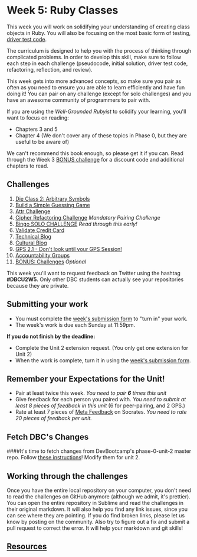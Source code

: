 # Week 5: Ruby Classes

<!-- Please do not start on week 5 yet, we will be reviewing the challenges and making changes. It will be published at least by the Sunday before week 5 starts. -->

This week you will work on solidifying your understanding of creating class objects in Ruby. You will also be focusing on the most basic form of testing, [driver test code](https://github.com/Devbootcamp/phase-0-handbook/blob/master/coding-references/driver-code.md).

The curriculum is designed to help you with the process of thinking through complicated problems. In order to develop this skill, make sure to follow each step  in each challenge (pseudocode, initial solution, driver test code, refactoring, reflection, and review).

This week gets into more advanced concepts, so make sure you pair as often as you need to ensure you are able to learn efficiently and have fun doing it! You can pair on any challenge (except for solo challenges) and you have an awesome community of programmers to pair with.

If you are using the *Well-Grounded Rubyist* to solidify your learning, you'll want to focus on reading:
- Chapters 3 and 5
- Chapter 4 (We don't cover any of these topics in Phase 0, but they are useful to be aware of)

We can't recommend this book enough, so please get it if you can. Read through the Week 3 [BONUS challenge](https://github.com/Devbootcamp/phase-0-unit-1/blob/master/week-3/11-BONUS-challenges/Well-Grounded-Rubyist.md) for a discount code and additional chapters to read.

## Challenges
1. [Die Class 2: Arbitrary Symbols](1-die)
2. [Build a Simple Guessing Game](2-guessing-game)
3. [Attr Challenge](3-attr)
4. [Cipher Refactoring Challenge](4-cipher-challenge) *Mandatory Pairing Challenge*
5. [Bingo SOLO CHALLENGE](5-bingo-solo-challenge) *Read through this early!*
6. [Validate Credit Card](6-validate-credit-card)
7. [Technical Blog](7-technical-blog.md)
8. [Cultural Blog](8-cultural-blog.md)
9. [GPS 2.1 - Don't look until your GPS Session!](9-gps2-1)
10. [Accountability Groups](10-accountabiltiy-group.md)
11. [BONUS: Challenges](11-BONUS-challenges) *Optional*

This week you'll want to request feedback on Twitter using the hashtag **#DBCU2W5.** Only other DBC students can actually see your repositories because they are private.

## Submitting your work
- You must complete the [week's submission form](http://apply.devbootcamp.com) to "turn in" your work.
- The week's work is due each Sunday at 11:59pm.

**If you do not finish by the deadline:**
- Complete the Unit 2 extension request. (You only get one extension for Unit 2)
- When the work is complete, turn it in using the [week's submission form](http://apply.devbootcamp.com).

## Remember your Expectations for the Unit!
- Pair at least twice this week.  *You need to pair* ***6*** *times this unit*
- Give feedback for each person you paired with. *You need to submit at least 8 pieces of feedback in this unit* (6 for peer-pairing, and 2 GPS.)
- Rate at least 7 pieces of [Meta Feedback](https://socrates.devbootcamp.com/feedback) on Socrates. *You need to rate 20 pieces of feedback per unit.*

## Fetch DBC's Changes
####It's time to fetch changes from DevBootcamp's phase-0-unit-2 master repo.
Follow [these instructions](https://github.com/Devbootcamp/phase-0-handbook/blob/master/fetching-changes.md)!
Modify them for unit 2.

## Working through the challenges
Once you have the entire local repository on your computer, you don't need to read the challenges on GitHub anymore (although we admit, it's prettier). You can open the entire repository in Sublime and read the challenges in their original markdown. It will also help you find any link issues, since you can see where they are pointing. If you do find broken links, please let us know by posting on the community. Also try to figure out a fix and submit a pull request to correct the error. It will help your markdown and git skills!



## [Resources](https://github.com/Devbootcamp/phase-0-handbook/blob/master/resources.md)

